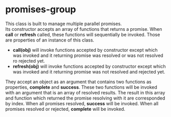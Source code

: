 # promises-group
This class is built to manage multiple parallel promises.   
Its constructor accepts an array of functions that returns a promise. When **call** or **refresh** called, these functions will sequentially be invoked. Those are properties of an instance of this class.
- **call(obj)** will invoke functions accepted by constructor except which was invoked and it returning promise was resolved or was not resolved ro rejected yet.
- **refresh(obj)** will invoke functions accepted by constructor except which was invoked and it returning promise was not resolved and rejected yet.

They accept an object as an argument that contains two functions as properties, **complete** and **success**. These two functions will be invoked with an argument that is an array of resolved results. The result in this array and function which returned the promise resolving with it are corresponded by index. When all promises resolved, **success** will be invoked. When all promises resolved or rejected, **complete** will be invoked.
